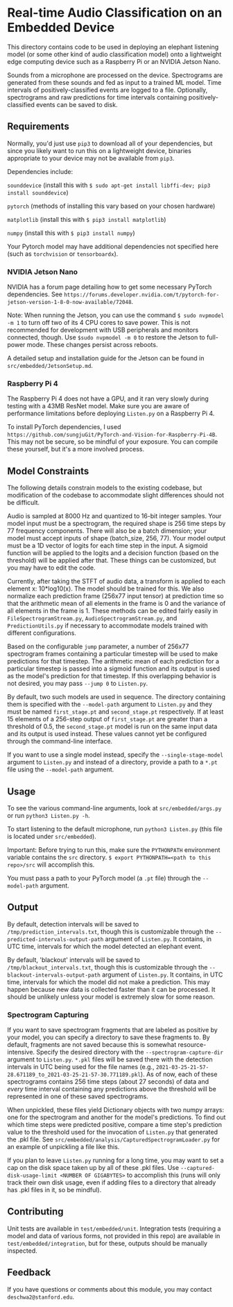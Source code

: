 # Real-time Audio Classification on an Embedded Device

This directory contains code to be used in deploying an elephant listening model (or some other kind of audio 
classification model) onto a lightweight edge computing device such as a Raspberry Pi or an NVIDIA Jetson Nano.

Sounds from a microphone are processed on the device. Spectrograms are generated from these sounds and fed as input to
a trained ML model. Time intervals of positively-classified events are logged to a file. Optionally,
spectrograms and raw predictions for time intervals containing positively-classified events can be saved to disk.

## Requirements

Normally, you'd just use `pip3` to download all of your dependencies, but since you likely want to
run this on a lightweight device, binaries appropriate to your device may not be available from `pip3`.

Dependencies include:

`sounddevice` (install this with `$ sudo apt-get install libffi-dev; pip3 install sounddevice`)

`pytorch` (methods of installing this vary based on your chosen hardware)

`matplotlib` (install this with `$ pip3 install matplotlib`)

`numpy` (install this with `$ pip3 install numpy`)

Your Pytorch model may have additional dependencies not specified here (such as `torchvision` or `tensorboardx`).

### NVIDIA Jetson Nano

NVIDIA has a forum page detailing how to get some necessary PyTorch dependencies. See 
`https://forums.developer.nvidia.com/t/pytorch-for-jetson-version-1-8-0-now-available/72048`.

Note: When running the Jetson, you can use the command `$ sudo nvpmodel -m 1` to turn off two of its 4 CPU cores to save
power. This is not recommended for development with USB peripherals and monitors connected, though. Use
`$sudo nvpmodel -m 0` to restore the Jetson to full-power mode. These changes persist across reboots.

A detailed setup and installation guide for the Jetson can be found in `src/embedded/JetsonSetup.md`.

### Raspberry Pi 4

The Raspberry Pi 4 does not have a GPU, and it ran very slowly during testing with a 43MB ResNet model. Make sure
you are aware of performance limitations before deploying `Listen.py` on a Raspberry Pi 4.

To install PyTorch dependencies, I used `https://github.com/sungjuGit/PyTorch-and-Vision-for-Raspberry-Pi-4B`.
This may not be secure, so be mindful of your exposure. You can compile these yourself,
but it's a more involved process.

## Model Constraints

The following details constrain models to the existing codebase, but modification of the codebase
to accommodate slight differences should not be difficult.

Audio is sampled at 8000 Hz and quantized to 16-bit integer samples. Your model input must be a spectrogram,
the required shape is 256 time steps by 77 frequency components. There will also be a batch dimension;
your model must accept inputs of shape (batch_size, 256, 77). Your model output must be a 1D vector of logits for
each time step in the input. A sigmoid function will be applied to the logits and a decision function
(based on the threshold) will be applied after that. These things can be customized, but you may have to edit the code.

Currently, after taking the STFT of audio data, a transform is applied to each element x: 10*log10(x). The model should
be trained for this. We also normalize each prediction frame (256x77 input tensor) at prediction time so that
the arithmetic mean of all elements in the frame is 0 and the variance of all elements in the frame is 1. These methods
can be edited fairly easily in `FileSpectrogramStream.py`, `AudioSpectrogramStream.py`, and `PredictionUtils.py` if
necessary to accommodate models trained with different configurations.

Based on the configurable `jump` parameter, a number of 256x77 spectrogram frames containing a particular timestep will be used
to make predictions for that timestep. The arithmetic mean of each prediction for a particular timestep is passed into
a sigmoid function and its output is used as the model's prediction for that timestep. If this overlapping behavior is
not desired, you may pass `--jump 0` to `Listen.py`.

By default, two such models are used in sequence. The directory containing them is specified with the `--model-path` argument
to `Listen.py` and they must be named `first_stage.pt` and `second_stage.pt` respectively. If at least 15 elements of
a 256-step output of `first_stage.pt` are greater than a threshold of 0.5, the `second_stage.pt` model is run on the same
input data and its output is used instead. These values cannot yet be configured through the command-line interface.

If you want to use a single model instead, specify the `--single-stage-model` argument to `Listen.py` and instead of a directory,
provide a path to a `*.pt` file using the `--model-path` argument.

## Usage

To see the various command-line arguments, look at `src/embedded/args.py` or run `python3 Listen.py -h`.

To start listening to the default microphone, run `python3 Listen.py` (this file is located under `src/embedded`).

Important: Before trying to run this, make sure the `PYTHONPATH` environment variable contains the `src` directory.
`$ export PYTHONPATH=<path to this repo>/src` will accomplish this.

You must pass a path to your PyTorch model (a `.pt` file) through the `--model-path` argument.

## Output

By default, detection intervals will be saved to `/tmp/prediction_intervals.txt`, though this is customizable
through the `--predicted-intervals-output-path` argument of `Listen.py`. It contains,
in UTC time, intervals for which the model detected an elephant event.

By default, 'blackout' intervals will be saved to `/tmp/blackout_intervals.txt`, though this is customizable
through the `--blackout-intervals-output-path` argument of `Listen.py`. It contains,
in UTC time, intervals for which the model did not make a prediction. This may happen because new data is collected
faster than it can be processed. It should be unlikely unless your model is extremely slow for some reason.

### Spectrogram Capturing

If you want to save spectrogram fragments that are labeled as positive by your model, you can specify a directory to
save these fragments to. By default, fragments are not saved because this is somewhat resource-intensive. Specify
the desired directory with the `--spectrogram-capture-dir` argument to `Listen.py`. `*.pkl` files will be saved there
with the detection intervals in UTC being used for the file names 
(e.g., `2021-03-25-21-57-28.671189_to_2021-03-25-21-57-30.771189.pkl`). As of now, each of these spectrograms contains
256 time steps (about 27 seconds) of data and *every* time interval containing any predictions above the threshold
will be represented in one of these saved spectrograms.

When unpickled, these files yield Dictionary objects with two numpy arrays: one for the spectrogram and another for the
model's predictions. To find out which time steps were predicted positive, compare a time step's prediction value to the
threshold used for the invocation of `Listen.py` that generated the .pkl file. See 
`src/embedded/analysis/CapturedSpectrogramLoader.py` for an example of unpickling a file like this.

If you plan to leave `Listen.py` running for a long time, you may want to set a cap on the disk space taken up by all of
these .pkl files. Use `--captured-disk-usage-limit <NUMBER OF GIGABYTES>` to accomplish this (runs will only track 
their own disk usage, even if adding files to a directory that already has .pkl files in it, so be mindful).

## Contributing

Unit tests are available in `test/embedded/unit`. Integration tests (requiring a model and data of various forms,
not provided in this repo) are available in `test/embedded/integration`, but for these,
outputs should be manually inspected.

## Feedback

If you have questions or comments about this module, you may contact `deschwa2@stanford.edu`.